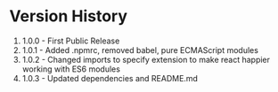 # Version History

1. 1.0.0 - First Public Release
2. 1.0.1 - Added .npmrc, removed babel, pure ECMAScript modules
3. 1.0.2 - Changed imports to specify extension to make react happier working with ES6 modules
4. 1.0.3 - Updated dependencies and README.md